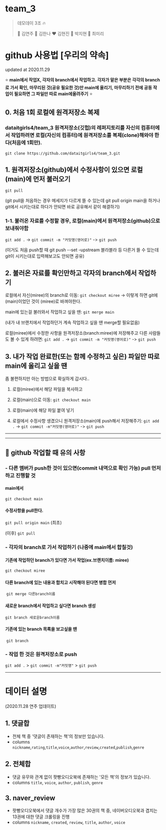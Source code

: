 # team_3

> 데모데이 3조 :fire:
>
> :black_heart: 김연주 :blue_heart: 김한나 :heart: 김현진 :green_heart: 박지현 :purple_heart: 최미리

# github 사용법 ​​[우리의 약속]

updated at 2020.11.29

:star: **main에서 작업X, 각자의 branch에서 작업하고. 각자가 맡은 부분은 각각의 branch로 가서 확인, 마무리된 것(공유 필요한 것)만 main에 올리기, 마무리하기 전에 공동 작업이 필요하면 그 파일만 따로 main에올려주기** :star:



## 0. 처음 1회 로컬에 원격저장소 복제

### dataitgirls4/team_3 원격저장소(깃헙)의 레퍼지토리를 자신의 컴퓨터에서 작업하려면 로컬(자신의 컴퓨터)에 원격저장소를 복제(clone)해와야 한다(처음에 1회만). 

`git clone https://github.com/dataitgirls4/team_3.git`

## 1. 원격저장소(github)에서 수정사항이 있으면 로컬(main)에 먼저 불러오기

`git pull`

(git pull을 처음하는 경우 메세지가 다르게 뜰 수 있는데 git pull origin main을 하거나 git에서 시키는대로 하다가 안되면 바로 공유해서 같이 해결하기)

### 1-1. 불러온 자료를 수정할 경우, 로컬(main)에서 원격저장소(github)으로 보내줘야함

`git add .` -> `git commit -m "커밋명(영어로)"` -> `git push`

(이거도 처음 push할 때 git push --set -upstream 블라블라 등 다른거 뜰 수 있는데 git이 시키는대로 입력해보고도 안되면 공유)

## 2. 불러온 자료를 확인만하고 각자의 branch에서 작업하기

로컬에서 자신(miree)의 branch로 이동: `git checkout miree` -> 이렇게 하면 git에 (main)이었던 것이 (miree)로 바껴야한다.

main에 있는걸 불러와서 작업하고 싶을 땐: `git merge main`

(내가 내 브랜치에서 작업하던거 계속 작업하고 싶을 땐 merge할 필요없음)

로컬(miree)에서 수정한 사항을 원격저장소(branch:miree)에 저장해주고 다른 사람들도 볼 수 있게 하려면: `git add .` -> `git commit -m "커밋명(영어로)"` -> `git push`

## 3. 내가 작업 완료한(또는 함께 수정하고 싶은) 파일만 따로 main에 올리고 싶을 땐

좀 불편하지만 아는 방법으로 확실하게 갑시다..

1. 로컬(miree)에서 해당 파일을 복사하고

2. 로컬(main)으로 이동: `git checkout main`
3. 로컬(main)에 해당 파일 붙여 넣기
4. 로컬에서 수정사항 생겼으니 원격저장소(main)에 push해서 저장해주기: `git add .` -> `git commit -m"커밋명(영어로)"` -> `git push`

---

-----

## :construction: github 작업할 때 유의 사항

### - 다른 멤버가 push한 것이 있으면(commit 내역으로 확인 가능) pull 먼저 하고 진행할 것

#### main에서

`git checkout main`

#### 수정사항을 pull한다.

`git pull origin main` (최초)

(이후) `git pull`

###  - 각자의 branch로 가서 작업하기 (나중에 main에서 합칠것)

#### 기존에 작업하던 branch가 있다면 가서 작업(ex.브랜치이름: miree) 

`git checkout miree`

#### 		다른 branch에 있는 내용과 합치고 시작해야 된다면 병합 먼저

​	`git merge 다른branch이름`

#### 새로운 branch에서 작업하고 싶다면 branch 생성

`git branch 새로운branch이름`

#### 		기존에 있는 branch 목록을 보고싶을 땐

​	`git branch`

### - 작업 한 것은 원격저장소로 push

`git add .` > `git commit -m"커밋명"` > `git push`



---

# 데이터 설명

(2020.11.28 연주 업데이트)

## 1. 댓글합

- 전체 책 중 '댓글이 존재하는 책'의 정보만 있습니다.
- columns `nickname`,`rating`,`title`,`voice`,`author`,`review`,`created`,`publish`,`genre`

## 2. 전체합

- 댓글 유무와 관계 없이 팟빵오디오북에 존재하는 '모든 책'의 정보가 있습니다.
- columns `title`, `voice`, `author`, `publish`, `genre`

## 3. naver_review

- 팟빵오디오북에서 댓글 개수가 가장 많은 30권의 책 중, 네이버오디오북과 겹치는 13권에 대한 댓글 크롤링을 진행
- columns  `nickname`, `created`, `review`, `title`, `author`, `voice`

